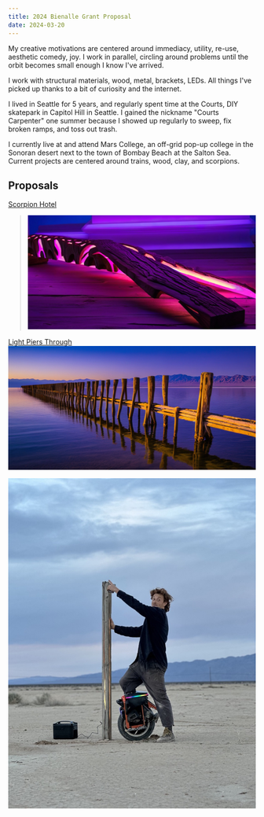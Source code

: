 ```yaml
---
title: 2024 Bienalle Grant Proposal
date: 2024-03-20
---
```

My creative motivations are centered around immediacy, utility, re-use, aesthetic comedy, joy. I work in parallel, circling around problems until the orbit becomes small enough I know I've arrived.  
  
I work with structural materials, wood, metal, brackets, LEDs. All things I've picked up thanks to a bit of curiosity and the internet.  
  
I lived in Seattle for 5 years, and regularly spent time at the Courts, DIY skatepark in Capitol Hill in Seattle. I gained the nickname "Courts Carpenter" one summer because I showed up regularly to sweep, fix broken ramps, and toss out trash.  
  
I currently live at and attend Mars College, an off-grid pop-up college in the Sonoran desert next to the town of Bombay Beach at the Salton Sea. Current projects are centered around trains, wood, clay, and scorpions.

##  Proposals
[Scorpion Hotel](Scorpion%20Hotel.md)
> ![](../../../public/attachments/086c8732c7fd0b7b4fb8b14c6d36ed5ab4887017b91e56e01a127daa5e902838%201.jpg)


[Light Piers Through](Light%20Piers%20Through.md)
![](../../../public/attachments/926490bafad91dd969c76d7e2179c8199d980e929c66ddf328f8964db3ed5eca.jpg)

![](../../../public/attachments/DB7C56EB-C7D8-4554-BBE3-AA3000593BB9_1_105_c-1.jpeg)
